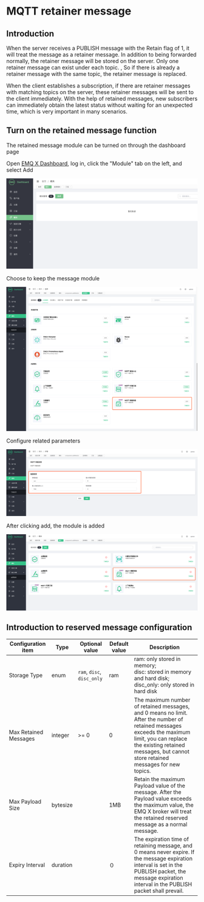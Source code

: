 # MQTT retainer message

## Introduction

When the server receives a PUBLISH message with the Retain flag of 1, it will treat the message as a retainer message. In addition to being forwarded normally, the retainer message will be stored on the server. Only one retainer message can exist under each topic. , So if there is already a retainer message with the same topic, the retainer message is replaced.

When the client establishes a subscription, if there are retainer messages with matching topics on the server, these retainer messages will be sent to the client immediately. With the help of retained messages, new subscribers can immediately obtain the latest status without waiting for an unexpected time, which is very important in many scenarios.

## Turn on the retained message function

The retained message module can be turned on through the dashboard page

Open [EMQ X Dashboard](http://127.0.0.1:18083/modules), log in, click the "Module" tab on the left, and select Add

![image-20200927213049265](./assets/modules.png)

Choose to keep the message module

![image-20200927213049265](./assets/retained_1.png)

Configure related parameters

![image-20200927213049265](./assets/retained_2.png)

After clicking add, the module is added

![image-20200927213049265](./assets/retained_3.png)

## Introduction to reserved message configuration

| Configuration item       | Type  | Optional value      | Default value | Description                                               |
| ------------------------------ | -------- | ------------------------ | ------ | ------------------------------------------------------------ |
| Storage Type          | enum     | `ram`, `disc`, `disc_only` | ram |ram: only stored in memory; <br /> disc: stored in memory and hard disk; <br /> disc_only: only stored in hard disk|
| Max Retained Messages | integer  | \>= 0                    | 0      | The maximum number of retained messages, and 0 means no limit. After the number of retained messages exceeds the maximum limit, you can replace the existing retained messages, but cannot store retained messages for new topics. |
| Max Payload Size      | bytesize |                          | 1MB    | Retain the maximum Payload value of the message. After the Payload value exceeds the maximum value, the EMQ X broker will treat the retained reserved message as a normal message. |
| Expiry Interval       | duration |                          | ０     | The expiration time of retaining message, and 0 means never expire. If the message expiration interval is set in the PUBLISH packet, the message expiration interval in the PUBLISH packet shall prevail. |